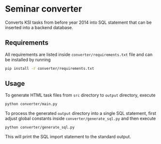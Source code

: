# Seminar converter

Converts KSI tasks from before year 2014 into SQL statement
that can be inserted into a backend database.

## Requirements

All requirements are listed inside `converter/requirements.txt` file and
can be installed by running

```bash
pip install -r converter/requirements.txt
```

## Usage

To generate HTML task files from `src` directory to `output` directory,
execute

```bash
python converter/main.py
```

To process the generated `output` directory into a single SQL statement,
first adjust global constants inside `converter/generate_sql.py` and
then execute

```bash
python converter/generate_sql.py
```

This will print the SQL import statement to the standard output.
